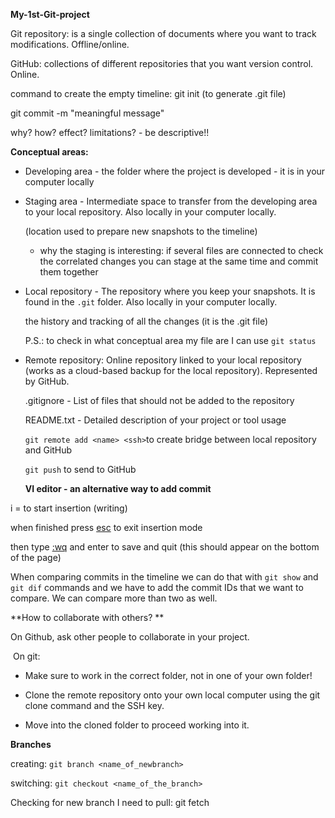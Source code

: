 **My-1st-Git-project**

Git repository: is a single collection of documents where you want to track modifications. Offline/online.

GitHub: collections of different repositories that you want version control. Online.

command to create the empty timeline: git init (to generate .git file)

git commit -m "meaningful message"

why? how? effect? limitations? - be descriptive!!



**Conceptual areas:**

- Developing area - the folder where the project is developed - it is in your computer locally

- Staging area - Intermediate space to transfer from the developing area to your local repository.  Also locally in your computer locally.
  
  (location used to prepare new snapshots to the timeline)
  
  - why the staging is interesting: if several files are connected to check the correlated changes you can stage at the same time and commit them together

- Local repository - The repository where you keep your snapshots. It is found in the `.git` folder. Also locally in your computer locally.
  
  the history and tracking of all the changes (it is the .git file)
  
  P.S.: to check in what conceptual area my file are I can use `git status`

- Remote repository: Online repository linked to your local repository (works as a cloud-based backup for the local repository).  Represented by GitHub.
  
  .gitignore - List of files that should not be added to the repository
  
  README.txt - Detailed description of your project or tool usage
  
  `git remote add <name> <ssh>`to create bridge between local repository and GitHub
  
  `git push` to send to GitHub
  
  
  
  **VI editor - an alternative way to add commit**

i = to start insertion (writing)

when finished press <u>esc</u> to exit insertion mode

then type <u>:wq</u> and enter to save and quit (this should appear on the bottom of the page)

When comparing commits in the timeline we can do that with `git show` and `git dif` commands and we have to add the commit IDs that we want to compare. We can compare more than two as well. 



**How to collaborate with others? **

On Github, ask other people to collaborate in your project. 

 On git: 

- Make sure to work in the correct folder, not in one of your own folder!

- Clone the remote repository onto your own local computer using the git clone command and the SSH key. 

- Move into the cloned folder to proceed working into it. 



**Branches**

creating: `git branch <name_of_newbranch>`

switching: `git checkout <name_of_the_branch>`

Checking for new branch I need to pull: git fetch
